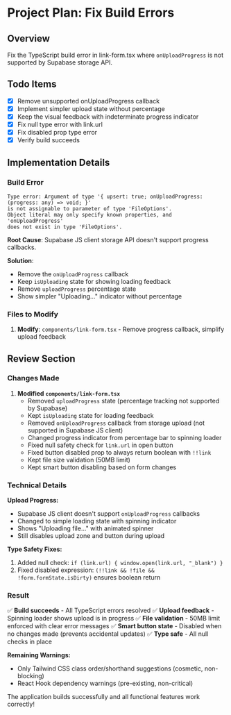 # Project Plan: Fix Build Errors

## Overview

Fix the TypeScript build error in link-form.tsx where `onUploadProgress` is not supported by Supabase storage API.

## Todo Items

- [x] Remove unsupported onUploadProgress callback
- [x] Implement simpler upload state without percentage
- [x] Keep the visual feedback with indeterminate progress indicator
- [x] Fix null type error with link.url
- [x] Fix disabled prop type error
- [x] Verify build succeeds

## Implementation Details

### Build Error

```
Type error: Argument of type '{ upsert: true; onUploadProgress: (progress: any) => void; }'
is not assignable to parameter of type 'FileOptions'.
Object literal may only specify known properties, and 'onUploadProgress'
does not exist in type 'FileOptions'.
```

**Root Cause**: Supabase JS client storage API doesn't support progress callbacks.

**Solution**:

- Remove the `onUploadProgress` callback
- Keep `isUploading` state for showing loading feedback
- Remove `uploadProgress` percentage state
- Show simpler "Uploading..." indicator without percentage

### Files to Modify

1. **Modify**: `components/link-form.tsx` - Remove progress callback, simplify upload feedback

## Review Section

### Changes Made

1. **Modified `components/link-form.tsx`**
   - Removed `uploadProgress` state (percentage tracking not supported by Supabase)
   - Kept `isUploading` state for loading feedback
   - Removed `onUploadProgress` callback from storage upload (not supported in Supabase JS client)
   - Changed progress indicator from percentage bar to spinning loader
   - Fixed null safety check for `link.url` in open button
   - Fixed button disabled prop to always return boolean with `!!link`
   - Kept file size validation (50MB limit)
   - Kept smart button disabling based on form changes

### Technical Details

**Upload Progress:**
- Supabase JS client doesn't support `onUploadProgress` callbacks
- Changed to simple loading state with spinning indicator
- Shows "Uploading file..." with animated spinner
- Still disables upload zone and button during upload

**Type Safety Fixes:**
1. Added null check: `if (link.url) { window.open(link.url, "_blank") }`
2. Fixed disabled expression: `(!!link && !file && !form.formState.isDirty)` ensures boolean return

### Result

✅ **Build succeeds** - All TypeScript errors resolved
✅ **Upload feedback** - Spinning loader shows upload is in progress
✅ **File validation** - 50MB limit enforced with clear error messages
✅ **Smart button state** - Disabled when no changes made (prevents accidental updates)
✅ **Type safe** - All null checks in place

**Remaining Warnings:**
- Only Tailwind CSS class order/shorthand suggestions (cosmetic, non-blocking)
- React Hook dependency warnings (pre-existing, non-critical)

The application builds successfully and all functional features work correctly!
